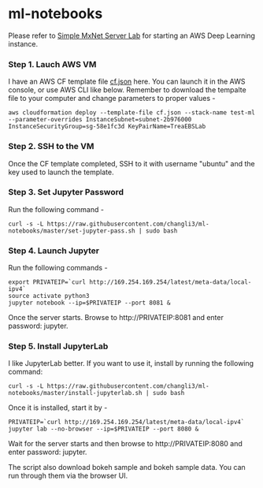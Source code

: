 # ml-notebooks
Please refer to [Simple MxNet Server Lab](/changli3/ml-notebooks/mx-mxnet) for starting an AWS Deep Learning instance.

### Step 1. Lauch AWS VM
I have an AWS CF template file [cf.json](/changli3/ml-notebooks/mx-mxnet/cf.json) here. You can launch it in the AWS console, or use AWS CLI like below. Remember to download the tempalte file to your computer and change parameters to proper values -
```
aws cloudformation deploy --template-file cf.json --stack-name test-ml --parameter-overrides InstanceSubnet=subnet-2b976000 InstanceSecurityGroup=sg-58e1fc3d KeyPairName=TreaEBSLab
```

### Step 2. SSH to the VM
Once the CF template completed, SSH to it with username "ubuntu" and the key used to launch the template.

### Step 3. Set Jupyter Password
Run the following command -
```
curl -s -L https://raw.githubusercontent.com/changli3/ml-notebooks/master/set-jupyter-pass.sh | sudo bash
```

### Step 4. Launch Jupyter
Run the following commands -
```
export PRIVATEIP=`curl http://169.254.169.254/latest/meta-data/local-ipv4`
source activate python3
jupyter notebook --ip=$PRIVATEIP --port 8081 &
```
Once the server starts. Browse to http://PRIVATEIP:8081 and enter password: jupyter.

### Step 5. Install JupyterLab
I like JupyterLab better. If you want to use it, install by running the following command: 
```
curl -s -L https://raw.githubusercontent.com/changli3/ml-notebooks/master/install-jupyterlab.sh | sudo bash
```

Once it is installed, start it by -
```
PRIVATEIP=`curl http://169.254.169.254/latest/meta-data/local-ipv4`
jupyter lab --no-browser --ip=$PRIVATEIP --port 8080 &
```
Wait for the server starts and then browse to http://PRIVATEIP:8080 and enter password: jupyter. 

The script also download bokeh sample and bokeh sample data. You can run through them via the browser UI.
